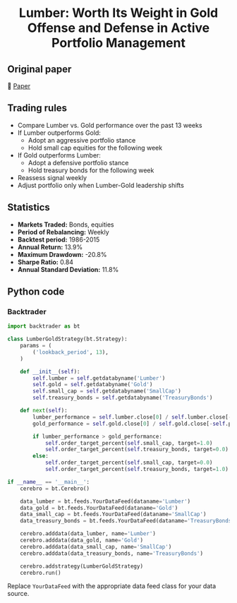 <div align="center">
  <h1>Lumber: Worth Its Weight in Gold Offense and Defense in Active Portfolio Management</h1>
</div>

## Original paper

📕 [Paper](https://papers.ssrn.com/sol3/papers.cfm?abstract_id=2604248)

## Trading rules

- Compare Lumber vs. Gold performance over the past 13 weeks
- If Lumber outperforms Gold:
    - Adopt an aggressive portfolio stance
    - Hold small cap equities for the following week
- If Gold outperforms Lumber:
    - Adopt a defensive portfolio stance
    - Hold treasury bonds for the following week
- Reassess signal weekly
- Adjust portfolio only when Lumber-Gold leadership shifts

## Statistics

- **Markets Traded:** Bonds, equities
- **Period of Rebalancing:** Weekly
- **Backtest period:** 1986-2015
- **Annual Return:** 13.9%
- **Maximum Drawdown:** -20.8%
- **Sharpe Ratio:** 0.84
- **Annual Standard Deviation:** 11.8%

## Python code

### Backtrader

```python
import backtrader as bt

class LumberGoldStrategy(bt.Strategy):
    params = (
        ('lookback_period', 13),
    )

    def __init__(self):
        self.lumber = self.getdatabyname('Lumber')
        self.gold = self.getdatabyname('Gold')
        self.small_cap = self.getdatabyname('SmallCap')
        self.treasury_bonds = self.getdatabyname('TreasuryBonds')

    def next(self):
        lumber_performance = self.lumber.close[0] / self.lumber.close[-self.params.lookback_period]
        gold_performance = self.gold.close[0] / self.gold.close[-self.params.lookback_period]

        if lumber_performance > gold_performance:
            self.order_target_percent(self.small_cap, target=1.0)
            self.order_target_percent(self.treasury_bonds, target=0.0)
        else:
            self.order_target_percent(self.small_cap, target=0.0)
            self.order_target_percent(self.treasury_bonds, target=1.0)

if __name__ == '__main__':
    cerebro = bt.Cerebro()

    data_lumber = bt.feeds.YourDataFeed(dataname='Lumber')
    data_gold = bt.feeds.YourDataFeed(dataname='Gold')
    data_small_cap = bt.feeds.YourDataFeed(dataname='SmallCap')
    data_treasury_bonds = bt.feeds.YourDataFeed(dataname='TreasuryBonds')

    cerebro.adddata(data_lumber, name='Lumber')
    cerebro.adddata(data_gold, name='Gold')
    cerebro.adddata(data_small_cap, name='SmallCap')
    cerebro.adddata(data_treasury_bonds, name='TreasuryBonds')

    cerebro.addstrategy(LumberGoldStrategy)
    cerebro.run()
```

Replace `YourDataFeed` with the appropriate data feed class for your data source.